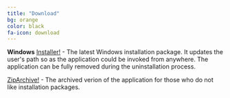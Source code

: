 ```yaml
---
title: "Download"
bg: orange
color: black
fa-icon: download
---
```


<b>Windows</b>
[Installer!](https://github.com/WojciechRynczuk/vcdMaker/releases/download/v1.0.1/vcdMakerInstaller.msi) - The latest Windows installation package. It updates the user's path so as the application could be invoked from anywhere. The application can be fully removed during the uninstallation process.

[ZipArchive!](https://github.com/WojciechRynczuk/vcdMaker/releases/download/v1.0.1/vcdMaker.zip) - The archived verion of the application for those who do not like installation packages.
